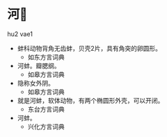 # 河𧒘
hu2 vae1
+ 蚌科动物背角无齿蚌，贝壳2片，具有角突的卵圆形。
  * 如东方言词典
+ 河蚌。瓣腮纲。
  * 如皋方言词典
+ 隐称女外阴。
  * 如皋方言词典
+ 就是河蚌，软体动物，有两个椭圆形外壳，可以开闭。
  * 东台方言词典
+ 河蚌。
  * 兴化方言词典
